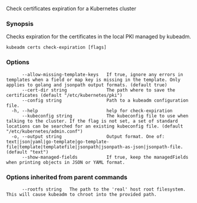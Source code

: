 
Check certificates expiration for a Kubernetes cluster

### Synopsis

Checks expiration for the certificates in the local PKI managed by kubeadm.

```
kubeadm certs check-expiration [flags]
```

### Options

```
      --allow-missing-template-keys   If true, ignore any errors in templates when a field or map key is missing in the template. Only applies to golang and jsonpath output formats. (default true)
      --cert-dir string               The path where to save the certificates (default "/etc/kubernetes/pki")
      --config string                 Path to a kubeadm configuration file.
  -h, --help                          help for check-expiration
      --kubeconfig string             The kubeconfig file to use when talking to the cluster. If the flag is not set, a set of standard locations can be searched for an existing kubeconfig file. (default "/etc/kubernetes/admin.conf")
  -o, --output string                 Output format. One of: text|json|yaml|go-template|go-template-file|template|templatefile|jsonpath|jsonpath-as-json|jsonpath-file. (default "text")
      --show-managed-fields           If true, keep the managedFields when printing objects in JSON or YAML format.
```

### Options inherited from parent commands

```
      --rootfs string   The path to the 'real' host root filesystem. This will cause kubeadm to chroot into the provided path.
```
